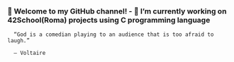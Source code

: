 ### 👋 Welcome to my GitHub channel! - 🔭 I’m currently working on 42School(Roma) projects using C programming language

      “God is a comedian playing to an audience that is too afraid to laugh.”

      ― Voltaire

<!--
**keiji11/keiji11** is a ✨ _special_ ✨ repository because its `README.md` (this file) appears on your GitHub profile.

Here are some ideas to get you started:

- 🔭 I’m currently working on ...
- 🌱 I’m currently learning ...
- 👯 I’m looking to collaborate on ...
- 🤔 I’m looking for help with ...
- 💬 Ask me about ...
- 📫 How to reach me: ...
- 😄 Pronouns: ...
- ⚡ Fun fact: ...
-->
